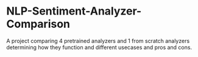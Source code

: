 # NLP-Sentiment-Analyzer-Comparison
A project comparing 4 pretrained analyzers and 1 from scratch analyzers determining how they function and different usecases and pros and cons.
